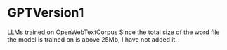 # GPTVersion1
LLMs trained on OpenWebTextCorpus
Since the total size of the word file the model is trained on is above 25Mb, I have not added it.
